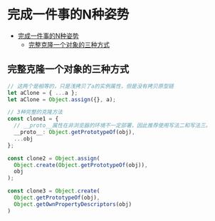 # 完成一件事的N种姿势

<!-- @import "[TOC]" {cmd="toc" depthFrom=2 depthTo=6 orderedList=false} -->

<!-- code_chunk_output -->

- [完成一件事的N种姿势](#完成一件事的n种姿势)
  - [完整克隆一个对象的三种方式](#完整克隆一个对象的三种方式)

<!-- /code_chunk_output -->

## 完整克隆一个对象的三种方式
```ts
// 这两个是相等的，只是浅拷贝了a的实例属性，但是没有拷贝原型链
let aClone = { ...a };
let aClone = Object.assign({}, a);

// 3种完整的克隆方法 
const clone1 = {
  // __proto__属性在非浏览器的环境不一定部署，因此推荐使用写法二和写法三。
  __proto__: Object.getPrototypeOf(obj),
  ...obj
};

const clone2 = Object.assign(
  Object.create(Object.getPrototypeOf(obj)),
  obj
);

const clone3 = Object.create(
  Object.getPrototypeOf(obj),
  Object.getOwnPropertyDescriptors(obj)
)
```